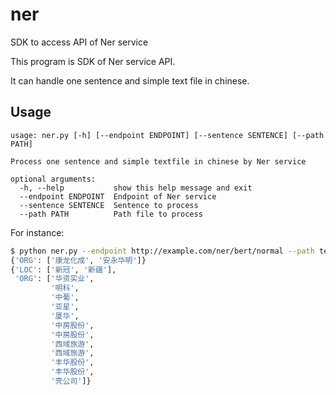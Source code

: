 # ner

SDK to access API of Ner service

This program is SDK of Ner service API.  

It can handle one sentence and simple text file in chinese. 

## Usage
```text
usage: ner.py [-h] [--endpoint ENDPOINT] [--sentence SENTENCE] [--path PATH]

Process one sentence and simple textfile in chinese by Ner service

optional arguments:
  -h, --help           show this help message and exit
  --endpoint ENDPOINT  Endpoint of Ner service
  --sentence SENTENCE  Sentence to process
  --path PATH          Path file to process
```  
  
For instance:  
```bash
$ python ner.py --endpoint http://example.com/ner/bert/normal --path test.txt --sentence '康龙化成(03759)拟续聘安永华明为2020年度境内会计师事 务所'
{'ORG': ['康龙化成', '安永华明']}
{'LOC': ['新冠', '新疆'],
 'ORG': ['华资实业',
         '明科',
         '中葡',
         '亚星',
         '厦华',
         '中房股份',
         '中房股份',
         '西域旅游',
         '西域旅游',
         '丰华股份',
         '丰华股份',
         '壳公司']}
```
